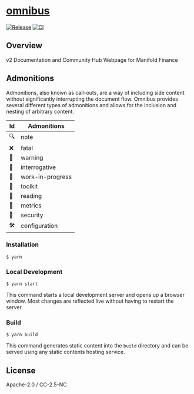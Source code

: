 # [omnibus](https://docs.manifoldfinance.com)

[![Release](https://github.com/manifoldfinance/omnibus/actions/workflows/release.yml/badge.svg)](https://github.com/manifoldfinance/omnibus/actions/workflows/release.yml) [![CI](https://github.com/manifoldfinance/omnibus/actions/workflows/ci.yml/badge.svg)](https://github.com/manifoldfinance/omnibus/actions/workflows/ci.yml)

## Overview

v2 Documentation and Community Hub Webpage for Manifold Finance

## Admonitions

Admonitions, also known as call-outs, are a way of including side content without significantly interrupting the document flow. 
Omnibus provides several different types of admonitions and allows for the inclusion and nesting of arbitrary content.

| Id  | Admonitions     |
| --- | ---------------- |
| 🔍  | note             |
| ❌  | fatal            |
| 🚨  | warning          |
| 🔮  | interrogative    |
| 🚧  | work-in-progress |
| 🧰  | toolkit          |
| 📖  | reading          |
| 🎯  | metrics          |
| 🔐  | security         |
| 🛠  | configuration    |

### Installation

```
$ yarn
```

### Local Development

```
$ yarn start
```

This command starts a local development server and opens up a browser window.
Most changes are reflected live without having to restart the server.

### Build

```
$ yarn build
```

This command generates static content into the `build` directory and can be
served using any static contents hosting service.

## License

Apache-2.0 / CC-2.5-NC
